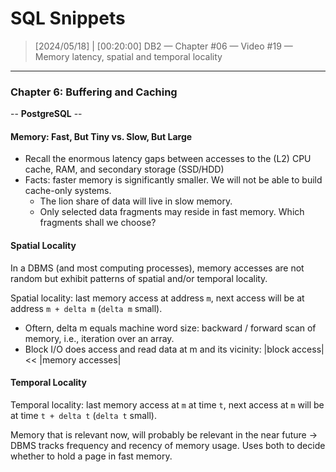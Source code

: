 # SQL Snippets



> [2024/05/18] | [00:20:00]
> DB2 — Chapter #06 — Video #19 — Memory latency, spatial and temporal locality

---

### Chapter 6: Buffering and Caching

-- **PostgreSQL** --



#### Memory: Fast, But Tiny vs. Slow, But Large

* Recall the enormous latency gaps between accesses to the (L2) CPU cache, RAM, and secondary storage (SSD/HDD)
* Facts: faster memory is significantly smaller. We will not be able to build cache-only systems.
  * The lion share of data will live in slow memory.
  * Only selected data fragments may reside in fast memory. Which fragments shall we choose?




#### Spatial Locality

In a DBMS (and most computing processes), memory accesses are not random but exhibit patterns of spatial and/or temporal locality.

Spatial locality: last memory access at address `m`, next access will be at address `m + delta m` (`delta m` small).

- Oftern, delta m equals machine word size: backward / forward scan of memory, i.e., iteration over an array.
- Block I/O does access and read data at m and its vicinity: |block access| << |memory accesses|



#### Temporal Locality

Temporal locality: last memory access at `m` at time `t`, next access at `m` will be at time `t + delta t` (`delta t` small).

Memory that is relevant now, will probably be relevant in the near future -> DBMS tracks frequency and recency of memory usage. Uses both to decide whether to hold a page in fast memory.
